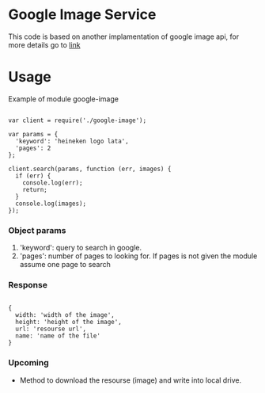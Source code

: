 # Google Image Service

This code is based on another implamentation of google image api, for more details go to [link](https://github.com/vdemedes/node-google-images)
# Usage
<p>Example of module google-image</p>

<pre><code>
var client = require('./google-image');

var params = {
  'keyword': 'heineken logo lata',
  'pages': 2
};

client.search(params, function (err, images) {
  if (err) {
    console.log(err);
    return;
  }
  console.log(images);
});
</code></pre>

### Object params

1. 'keyword': query to search in google.
2. 'pages': number of pages to looking for. If pages is not given the module assume one page to search

### Response
<pre><code>
{
  width: 'width of the image',
  height: 'height of the image',
  url: 'resourse url',
  name: 'name of the file'
}
</code></pre>

### Upcoming

* Method to download the resourse (image) and write into local drive.